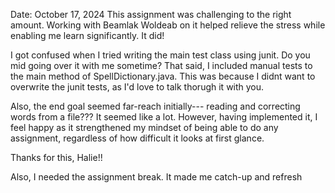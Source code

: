 Date: October 17, 2024
This assignment was challenging to the right amount. Working with Beamlak Woldeab on it helped relieve the stress while enabling me learn significantly. It did!

I got confused when I tried writing the main test class using junit. Do you mid going over it with me sometime? That said, I included manual tests to the main method of SpellDictionary.java. This was because I didnt want to overwrite the junit tests, as I'd love to talk thorugh it with you.

Also, the end goal seemed far-reach initially--- reading and correcting words from a file??? It seemed like a lot. However, having implemented it, I feel happy as it strengthened my mindset of being able to do any assignment, regardless of how difficult it looks at first glance.

Thanks for this, Halie!!

Also, I needed the assignment break. It made me catch-up and refresh